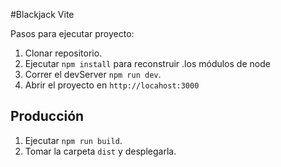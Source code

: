 #Blackjack Vite

Pasos para ejecutar proyecto:

1. Clonar repositorio.
2. Ejecutar ```npm install``` para reconstruir .los módulos de node
3. Correr el devServer ```npm run dev```.
4. Abrir el proyecto en ```http://locahost:3000```

## Producción

1. Ejecutar ```npm run build```.
2. Tomar la carpeta ```dist``` y desplegarla.
